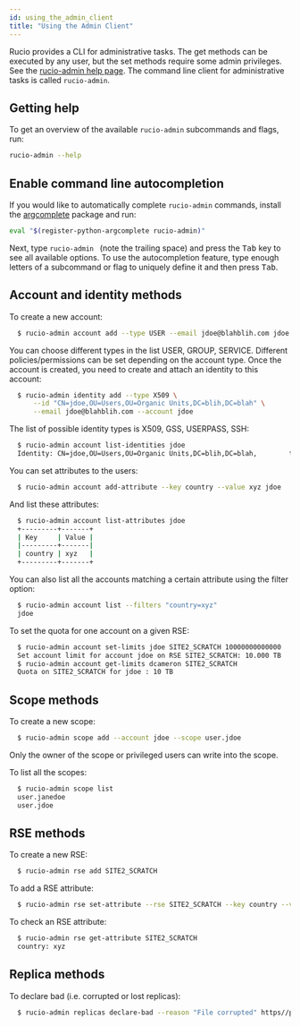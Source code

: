```yaml
---
id: using_the_admin_client
title: "Using the Admin Client"
---
```


Rucio provides a CLI for administrative tasks. The get methods can be executed
by any user, but the set methods require some admin privileges. See the
[rucio-admin help page](bin/rucio-admin.md).
The command line client for administrative tasks is called ``rucio-admin``.

## Getting help

To get an overview of the available ``rucio-admin`` subcommands and flags, run:

```bash
rucio-admin --help
```

## Enable command line autocompletion

If you would like to automatically complete ``rucio-admin`` commands, install
the [argcomplete](https://pypi.org/project/argcomplete/) package and run:

```bash
eval "$(register-python-argcomplete rucio-admin)"
```

Next, type ``rucio-admin `` (note the trailing space) and press the
<kbd>Tab</kbd> key to see all available options. To use the autocompletion
feature, type enough letters of a subcommand or flag to uniquely define it
and then press <kbd>Tab</kbd>.

## Account and identity methods

To create a new account:

```bash
  $ rucio-admin account add --type USER --email jdoe@blahblih.com jdoe
```

You can choose different types in the list USER, GROUP, SERVICE. Different
policies/permissions can be set depending on the account type.  Once the account
is created, you need to create and attach an identity to this account:

```bash
  $ rucio-admin identity add --type X509 \
      --id "CN=jdoe,OU=Users,OU=Organic Units,DC=blih,DC=blah" \
      --email jdoe@blahblih.com --account jdoe
```

The list of possible identity types is X509, GSS, USERPASS, SSH:

```bash
  $ rucio-admin account list-identities jdoe
  Identity: CN=jdoe,OU=Users,OU=Organic Units,DC=blih,DC=blah,        type: X509
```

You can set attributes to the users:

```bash
  $ rucio-admin account add-attribute --key country --value xyz jdoe
```

And list these attributes:

```bash
  $ rucio-admin account list-attributes jdoe
  +---------+-------+
  | Key     | Value |
  |---------+-------|
  | country | xyz   |
  +---------+-------+
```

You can also list all the accounts matching a certain attribute using the filter
option:

```bash
  $ rucio-admin account list --filters "country=xyz"
  jdoe
```

To set the quota for one account on a given RSE:

```bash
  $ rucio-admin account set-limits jdoe SITE2_SCRATCH 10000000000000
  Set account limit for account jdoe on RSE SITE2_SCRATCH: 10.000 TB
  $ rucio-admin account get-limits dcameron SITE2_SCRATCH
  Quota on SITE2_SCRATCH for jdoe : 10 TB
```

## Scope methods

To create a new scope:

```bash
  $ rucio-admin scope add --account jdoe --scope user.jdoe
```

Only the owner of the scope or privileged users can write into the scope.

To list all the scopes:

```bash
  $ rucio-admin scope list
  user.janedoe
  user.jdoe
```

## RSE methods

To create a new RSE:

```bash
  $ rucio-admin rse add SITE2_SCRATCH
```

To add a RSE attribute:

```bash
  $ rucio-admin rse set-attribute --rse SITE2_SCRATCH --key country --value xyz
```

To check an RSE attribute:

```bash
  $ rucio-admin rse get-attribute SITE2_SCRATCH
  country: xyz
```

## Replica methods

To declare bad (i.e. corrupted or lost replicas):

```bash
  $ rucio-admin replicas declare-bad --reason "File corrupted" https//path/to/lost/file
```
